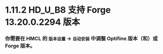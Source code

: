 # 1.11.2 HD_U_B8 支持 Forge 13.20.0.2294 版本

### 你需要在 HMCL 的 `版本设置` -> `自动安装` 中调整 Optifine 版本（和）或 Forge 版本。
